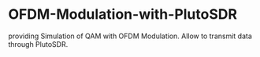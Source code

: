 # OFDM-Modulation-with-PlutoSDR
providing Simulation of QAM  with OFDM Modulation. Allow to transmit data through PlutoSDR.
